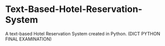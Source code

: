 # Text-Based-Hotel-Reservation-System
A text-based Hotel Reservation System created in Python. (DICT PYTHON FINAL EXAMINATION)
